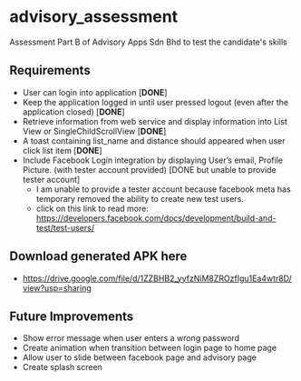 # advisory_assessment

Assessment Part B of Advisory Apps Sdn Bhd to test the candidate's skills

## Requirements

- User can login into application [**DONE**]
- Keep the application logged in until user pressed logout (even after the application closed) [**DONE**]
- Retrieve information from web service and display information into List View or SingleChildScrollView [**DONE**]
- A toast containing list_name and distance should appeared when user click list item [**DONE**]
- Include Facebook Login integration by displaying User’s email, Profile Picture. (with tester account provided) [DONE but unable to provide tester account]
    - I am unable to provide a tester account because facebook meta has temporary removed the ability to create new test users. 
    - click on this link to read more: https://developers.facebook.com/docs/development/build-and-test/test-users/


## Download generated APK here
- https://drive.google.com/file/d/1ZZBHB2_yyfzNiM8ZROzfIgu1Ea4wtr8D/view?usp=sharing

## Future Improvements
- Show error message when user enters a wrong password
- Create animation when transition between login page to home page
- Allow user to slide between facebook page and advisory page
- Create splash screen

